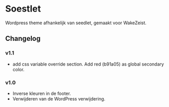 # Soestlet

Wordpress theme afhankelijk van seedlet, gemaakt voor WakeZeist.

## Changelog

### v1.1

* add css variable override section. Add red (b91a05) as global secondary color.

### v1.0

* Inverse kleuren in de footer.
* Verwijderen van de WordPress verwijdering.
